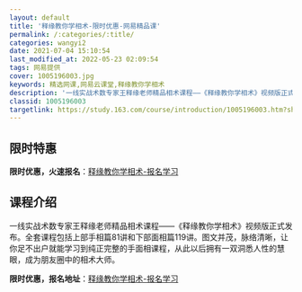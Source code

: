 ```yaml
---
layout: default
title: '释缘教你学相术-限时优惠-网易精品课'
permalink: /:categories/:title/
categories: wangyi2
date: 2021-07-04 15:10:54
last_modified_at: 2022-05-23 02:09:54
tags: 网易提供
cover: 1005196003.jpg
keywords: 精选网课,网易云课堂,释缘教你学相术
description: '一线实战术数专家王释缘老师精品相术课程——《释缘教你学相术》视频版正式发布。全套课程包括上部手相篇81讲和下部面相篇11'
classid: 1005196003
targetlink: https://study.163.com/course/introduction/1005196003.htm?share=1&shareId=1025206652&utm_campaign=share&utm_medium=iphoneShare&utm_source=&utm_u=1025206652
---
```


## 限时特惠

**限时优惠，火速报名**：[释缘教你学相术-报名学习](https://study.163.com/course/introduction/1005196003.htm?share=1&shareId=1025206652&utm_campaign=share&utm_medium=iphoneShare&utm_source=&utm_u=1025206652)

## 课程介绍

一线实战术数专家王释缘老师精品相术课程——《释缘教你学相术》视频版正式发布。全套课程包括上部手相篇81讲和下部面相篇119讲。图文并茂，脉络清晰，让你足不出户就能学习到纯正完整的手面相课程，从此以后拥有一双洞悉人性的慧眼，成为朋友圈中的相术大师。

**限时优惠，报名地址**：[释缘教你学相术-报名学习](https://study.163.com/course/introduction/1005196003.htm?share=1&shareId=1025206652&utm_campaign=share&utm_medium=iphoneShare&utm_source=&utm_u=1025206652)

